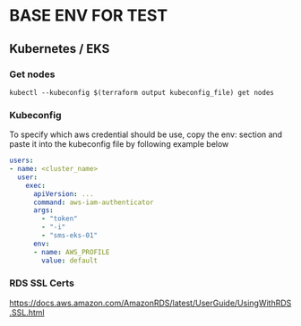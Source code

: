 

# BASE ENV FOR TEST

## Kubernetes / EKS
### Get nodes
`kubectl --kubeconfig $(terraform output kubeconfig_file) get nodes`

### Kubeconfig
To specify which aws credential should be use, copy the env: section and paste it into the kubeconfig file by following example below
```yaml
users:
- name: <cluster_name>
  user:
    exec:
      apiVersion: ...
      command: aws-iam-authenticator
      args:
        - "token"
        - "-i"
        - "sms-eks-01"
      env:
      - name: AWS_PROFILE
        value: default
```

### RDS SSL Certs
https://docs.aws.amazon.com/AmazonRDS/latest/UserGuide/UsingWithRDS.SSL.html
